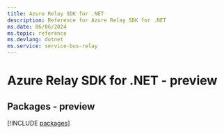 ```yaml
---
title: Azure Relay SDK for .NET
description: Reference for Azure Relay SDK for .NET
ms.date: 06/06/2024
ms.topic: reference
ms.devlang: dotnet
ms.service: service-bus-relay
---
```

# Azure Relay SDK for .NET - preview
## Packages - preview
[!INCLUDE [packages](relay-index.md)]